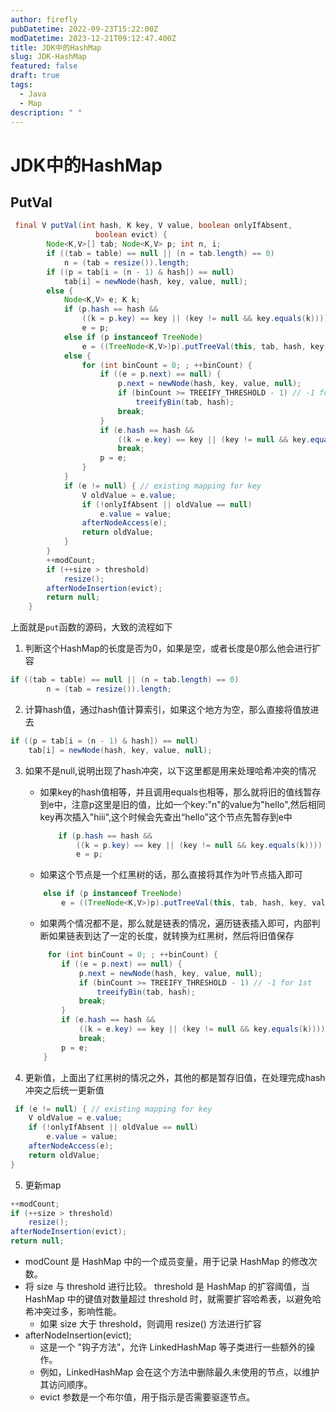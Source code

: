 ```yaml
---
author: firefly
pubDatetime: 2022-09-23T15:22:00Z
modDatetime: 2023-12-21T09:12:47.400Z
title: JDK中的HashMap
slug: JDK-HashMap
featured: false
draft: true
tags:
  - Java
  - Map
description: " "
---
```


# JDK中的HashMap

## PutVal

```java
 final V putVal(int hash, K key, V value, boolean onlyIfAbsent,
                   boolean evict) {
        Node<K,V>[] tab; Node<K,V> p; int n, i;
        if ((tab = table) == null || (n = tab.length) == 0)
            n = (tab = resize()).length;
        if ((p = tab[i = (n - 1) & hash]) == null)
            tab[i] = newNode(hash, key, value, null);
        else {
            Node<K,V> e; K k;
            if (p.hash == hash &&
                ((k = p.key) == key || (key != null && key.equals(k))))
                e = p;
            else if (p instanceof TreeNode)
                e = ((TreeNode<K,V>)p).putTreeVal(this, tab, hash, key, value);
            else {
                for (int binCount = 0; ; ++binCount) {
                    if ((e = p.next) == null) {
                        p.next = newNode(hash, key, value, null);
                        if (binCount >= TREEIFY_THRESHOLD - 1) // -1 for 1st
                            treeifyBin(tab, hash);
                        break;
                    }
                    if (e.hash == hash &&
                        ((k = e.key) == key || (key != null && key.equals(k))))
                        break;
                    p = e;
                }
            }
            if (e != null) { // existing mapping for key
                V oldValue = e.value;
                if (!onlyIfAbsent || oldValue == null)
                    e.value = value;
                afterNodeAccess(e);
                return oldValue;
            }
        }
        ++modCount;
        if (++size > threshold)
            resize();
        afterNodeInsertion(evict);
        return null;
    }


```

上面就是`put`函数的源码，大致的流程如下

1. 判断这个HashMap的长度是否为0，如果是空，或者长度是0那么他会进行扩容

```java
if ((tab = table) == null || (n = tab.length) == 0)
        n = (tab = resize()).length;

```

2. 计算hash值，通过hash值计算索引，如果这个地方为空，那么直接将值放进去

```java
if ((p = tab[i = (n - 1) & hash]) == null)
    tab[i] = newNode(hash, key, value, null);
```

3. 如果不是null,说明出现了hash冲突，以下这里都是用来处理哈希冲突的情况

   - 如果key的hash值相等，并且调用equals也相等，那么就将旧的值线暂存到e中，注意p这里是旧的值，比如一个key:"n"的value为"hello",然后相同key再次插入"hiii",这个时候会先查出“hello”这个节点先暂存到e中

     ```java
         if (p.hash == hash &&
             ((k = p.key) == key || (key != null && key.equals(k))))
             e = p;

     ```

   - 如果这个节点是一个红黑树的话，那么直接将其作为叶节点插入即可

   ```java
       else if (p instanceof TreeNode)
           e = ((TreeNode<K,V>)p).putTreeVal(this, tab, hash, key, value);
   ```

   - 如果两个情况都不是，那么就是链表的情况，遍历链表插入即可，内部判断如果链表到达了一定的长度，就转换为红黑树，然后将旧值保存

   ```java
        for (int binCount = 0; ; ++binCount) {
           if ((e = p.next) == null) {
               p.next = newNode(hash, key, value, null);
               if (binCount >= TREEIFY_THRESHOLD - 1) // -1 for 1st
                   treeifyBin(tab, hash);
               break;
           }
           if (e.hash == hash &&
               ((k = e.key) == key || (key != null && key.equals(k))))
               break;
           p = e;
       }
   ```

4. 更新值，上面出了红黑树的情况之外，其他的都是暂存旧值，在处理完成hash冲突之后统一更新值

```java
 if (e != null) { // existing mapping for key
    V oldValue = e.value;
    if (!onlyIfAbsent || oldValue == null)
        e.value = value;
    afterNodeAccess(e);
    return oldValue;
}
```

5. 更新map

```java
++modCount;
if (++size > threshold)
    resize();
afterNodeInsertion(evict);
return null;

```

- modCount 是 HashMap 中的一个成员变量，用于记录 HashMap 的修改次数。
- 将 size 与 threshold 进行比较。 threshold 是 HashMap 的扩容阈值，当 HashMap 中的键值对数量超过 threshold 时，就需要扩容哈希表，以避免哈希冲突过多，影响性能。
  - 如果 size 大于 threshold，则调用 resize() 方法进行扩容
- afterNodeInsertion(evict);
  - 这是一个 "钩子方法"，允许 LinkedHashMap 等子类进行一些额外的操作。
  - 例如，LinkedHashMap 会在这个方法中删除最久未使用的节点，以维护其访问顺序。
  - evict 参数是一个布尔值，用于指示是否需要驱逐节点。
